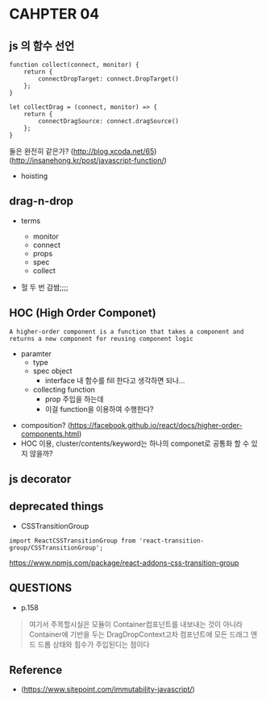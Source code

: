 # CAHPTER 04

## js 의 함수 선언
```
function collect(connect, monitor) {
    return {
        connectDropTarget: connect.DropTarget()
    };
}

let collectDrag = (connect, monitor) => {
    return {
        connectDragSource: connect.dragSource()
    };
}

```
둘은 완전히 같은가?
(http://blog.xcoda.net/65)
(http://insanehong.kr/post/javascript-function/)
- hoisting 

## drag-n-drop
* terms
    - monitor
    - connect
    - props
    - spec
    - collect

* 헐 두 번 감쌈;;;;

## HOC (High Order Componet)
`A higher-order component is a function that takes a component and returns a new component for reusing component logic`

* paramter
    - type
    - spec object
        + interface 내 함수를 fill 한다고 생각하면 되나...
    - collecting function
        + prop 주입을 하는데 
        + 이걸 function을 이용하여 수행한다? 

- composition?
(https://facebook.github.io/react/docs/higher-order-components.html)
- HOC 이용, cluster/contents/keyword는 하나의 componet로 공통화 할 수 있지 않을까?

## js decorator


## deprecated things
* CSSTransitionGroup
```
import ReactCSSTransitionGroup from 'react-transition-group/CSSTransitionGroup';
```
https://www.npmjs.com/package/react-addons-css-transition-group


## QUESTIONS
- p.158 
> 여기서 주목할시실은 모듈이 Container컴포넌트를 내보내는 것이 아니라Container에 기반을 두는 DragDropContext고차 컴포넌트에 모든 드래그 앤드 드롭 상태와 힘수가 주입된디는 점이다

## Reference
- (https://www.sitepoint.com/immutability-javascript/)

